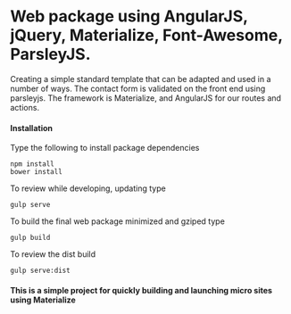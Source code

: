 # Web package using AngularJS, jQuery, Materialize, Font-Awesome, ParsleyJS.

Creating a simple standard template that can be adapted and used in a number of ways. The contact form is validated on the front end using parsleyjs. The framework is Materialize, and AngularJS for our routes and actions.

#### Installation

Type the following to install package dependencies

```    
npm install
bower install
```
To review while developing, updating type

```    
gulp serve
```
To build the final web package minimized and gziped type

```    
gulp build
```

To review the dist build

```    
gulp serve:dist
```

#### This is a simple project for quickly building and launching micro sites using Materialize
